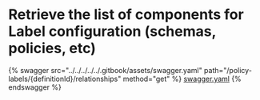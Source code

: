 # Retrieve the list of components for Label configuration (schemas, policies, etc)

{% swagger src="../../../../../.gitbook/assets/swagger.yaml" path="/policy-labels/{definitionId}/relationships" method="get" %}
[swagger.yaml](../../../../../.gitbook/assets/swagger.yaml)
{% endswagger %}
